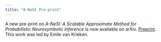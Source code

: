```yaml
---
title: "A-NeSI Pre-print"
---
```


A new pre-print on <i>A-NeSI: A Scalable Approximate Method for Probabilistic Neurosymbolic Inference</i> is now available on arXiv. <a href="https://arxiv.org/abs/2212.12393">Preprint</a>. This work was led by Emile van Krieken. 

